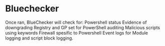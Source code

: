 # Bluechecker
Once ran, BlueChecker will check for:  Powershell status Evidence of downgrading Registry and GP set for PowerShell auditing Malicious scripts using keywords Firewall spesific to Powershell Event logs for Module logging and script block logging.
